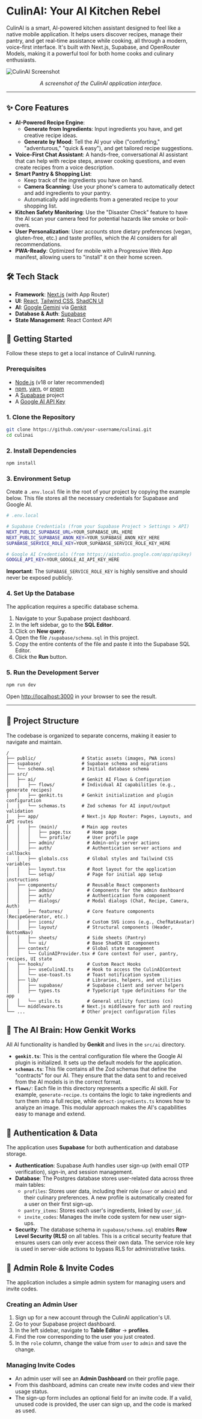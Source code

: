
# CulinAI: Your AI Kitchen Rebel

CulinAI is a smart, AI-powered kitchen assistant designed to feel like a native mobile application. It helps users discover recipes, manage their pantry, and get real-time assistance while cooking, all through a modern, voice-first interface. It's built with Next.js, Supabase, and OpenRouter Models, making it a powerful tool for both home cooks and culinary enthusiasts.

![CulinAI Screenshot](https://placehold.co/800x450.png)
*<p align="center" data-ai-hint="app screenshot">A screenshot of the CulinAI application interface.</p>*

---

## ✨ Core Features

- **AI-Powered Recipe Engine**:
    - **Generate from Ingredients**: Input ingredients you have, and get creative recipe ideas.
    - **Generate by Mood**: Tell the AI your vibe ("comforting," "adventurous," "quick & easy"), and get tailored recipe suggestions.
- **Voice-First Chat Assistant**: A hands-free, conversational AI assistant that can help with recipe steps, answer cooking questions, and even create recipes from a voice description.
- **Smart Pantry & Shopping List**:
    - Keep track of the ingredients you have on hand.
    - **Camera Scanning**: Use your phone's camera to automatically detect and add ingredients to your pantry.
    - Automatically add ingredients from a generated recipe to your shopping list.
- **Kitchen Safety Monitoring**: Use the "Disaster Check" feature to have the AI scan your camera feed for potential hazards like smoke or boil-overs.
- **User Personalization**: User accounts store dietary preferences (vegan, gluten-free, etc.) and taste profiles, which the AI considers for all recommendations.
- **PWA-Ready**: Optimized for mobile with a Progressive Web App manifest, allowing users to "install" it on their home screen.

## 🛠️ Tech Stack

- **Framework**: [Next.js](https://nextjs.org/) (with App Router)
- **UI**: [React](https://react.dev/), [Tailwind CSS](https://tailwindcss.com/), [ShadCN UI](https://ui.shadcn.com/)
- **AI**: [Google Gemini](https://ai.google.dev/) via [Genkit](https://firebase.google.com/docs/genkit)
- **Database & Auth**: [Supabase](https://supabase.com/)
- **State Management**: React Context API

## 🚀 Getting Started

Follow these steps to get a local instance of CulinAI running.

### Prerequisites
- [Node.js](https://nodejs.org/) (v18 or later recommended)
- [npm](https://www.npmjs.com/), [yarn](https://yarnpkg.com/), or [pnpm](https://pnpm.io/)
- A [Supabase](https://supabase.com/) project
- A [Google AI API Key](https://aistudio.google.com/app/apikey)

### 1. Clone the Repository
```bash
git clone https://github.com/your-username/culinai.git
cd culinai
```

### 2. Install Dependencies
```bash
npm install
```

### 3. Environment Setup
Create a `.env.local` file in the root of your project by copying the example below. This file stores all the necessary credentials for Supabase and Google AI.

```sh
# .env.local

# Supabase Credentials (from your Supabase Project > Settings > API)
NEXT_PUBLIC_SUPABASE_URL=YOUR_SUPABASE_URL_HERE
NEXT_PUBLIC_SUPABASE_ANON_KEY=YOUR_SUPABASE_ANON_KEY_HERE
SUPABASE_SERVICE_ROLE_KEY=YOUR_SUPABASE_SERVICE_ROLE_KEY_HERE

# Google AI Credentials (from https://aistudio.google.com/app/apikey)
GOOGLE_API_KEY=YOUR_GOOGLE_AI_API_KEY_HERE
```
**Important**: The `SUPABASE_SERVICE_ROLE_KEY` is highly sensitive and should never be exposed publicly.

### 4. Set Up the Database
The application requires a specific database schema.
1.  Navigate to your Supabase project dashboard.
2.  In the left sidebar, go to the **SQL Editor**.
3.  Click on **New query**.
4.  Open the file `/supabase/schema.sql` in this project.
5.  Copy the entire contents of the file and paste it into the Supabase SQL Editor.
6.  Click the **Run** button.

### 5. Run the Development Server
```bash
npm run dev
```
Open [http://localhost:3000](http://localhost:3000) in your browser to see the result.

---

## 📂 Project Structure

The codebase is organized to separate concerns, making it easier to navigate and maintain.

```
/
├── public/                 # Static assets (images, PWA icons)
├── supabase/               # Supabase schema and migrations
│   └── schema.sql          # Initial database schema
├── src/
│   ├── ai/                 # Genkit AI Flows & Configuration
│   │   ├── flows/          # Individual AI capabilities (e.g., generate recipes)
│   │   ├── genkit.ts       # Genkit initialization and plugin configuration
│   │   └── schemas.ts      # Zod schemas for AI input/output validation
│   ├── app/                # Next.js App Router: Pages, Layouts, and API routes
│   │   ├── (main)/         # Main app routes
│   │   │   ├── page.tsx      # Home page
│   │   │   └── profile/      # User profile page
│   │   ├── admin/            # Admin-only server actions
│   │   ├── auth/             # Authentication server actions and callbacks
│   │   ├── globals.css       # Global styles and Tailwind CSS variables
│   │   ├── layout.tsx        # Root layout for the application
│   │   └── setup/            # Page for initial app setup instructions
│   ├── components/           # Reusable React components
│   │   ├── admin/            # Components for the admin dashboard
│   │   ├── auth/             # Authentication form component
│   │   ├── dialogs/          # Modal dialogs (Chat, Recipe, Camera, Auth)
│   │   ├── features/         # Core feature components (RecipeGenerator, etc.)
│   │   ├── icons/            # Custom SVG icons (e.g., ChefRatAvatar)
│   │   ├── layout/           # Structural components (Header, BottomNav)
│   │   ├── sheets/           # Side sheets (Pantry)
│   │   └── ui/               # Base ShadCN UI components
│   ├── context/              # Global state management
│   │   └── CulinAIProvider.tsx # Core context for user, pantry, recipes, UI state
│   ├── hooks/                # Custom React Hooks
│   │   ├── useCulinAI.ts     # Hook to access the CulinAIContext
│   │   └── use-toast.ts      # Toast notification system
│   ├── lib/                  # Libraries, helpers, and utilities
│   │   ├── supabase/         # Supabase client and server helpers
│   │   ├── types.ts          # TypeScript type definitions for the app
│   │   └── utils.ts          # General utility functions (cn)
│   └── middleware.ts       # Next.js middleware for auth and routing
└── ...                     # Other project configuration files
```

## 🤖 The AI Brain: How Genkit Works

All AI functionality is handled by **Genkit** and lives in the `src/ai` directory.

-   **`genkit.ts`**: This is the central configuration file where the Google AI plugin is initialized. It sets up the default models for the application.
-   **`schemas.ts`**: This file contains all the Zod schemas that define the "contracts" for our AI. They ensure that the data sent to and received from the AI models is in the correct format.
-   **`flows/`**: Each file in this directory represents a specific AI skill. For example, `generate-recipe.ts` contains the logic to take ingredients and turn them into a full recipe, while `detect-ingredients.ts` knows how to analyze an image. This modular approach makes the AI's capabilities easy to manage and extend.

## 🔐 Authentication & Data

The application uses **Supabase** for both authentication and database storage.

-   **Authentication**: Supabase Auth handles user sign-up (with email OTP verification), sign-in, and session management.
-   **Database**: The Postgres database stores user-related data across three main tables:
    -   `profiles`: Stores user data, including their role (`user` or `admin`) and their culinary preferences. A new profile is automatically created for a user on their first sign-up.
    -   `pantry_items`: Stores each user's ingredients, linked by `user_id`.
    -   `invite_codes`: Manages the invite code system for new user sign-ups.
-   **Security**: The database schema in `supabase/schema.sql` enables **Row Level Security (RLS)** on all tables. This is a critical security feature that ensures users can only ever access their own data. The service role key is used in server-side actions to bypass RLS for administrative tasks.

## 👑 Admin Role & Invite Codes

The application includes a simple admin system for managing users and invite codes.

### Creating an Admin User
1.  Sign up for a new account through the CulinAI application's UI.
2.  Go to your Supabase project dashboard.
3.  In the left sidebar, navigate to **Table Editor** -> **profiles**.
4.  Find the row corresponding to the user you just created.
5.  In the `role` column, change the value from `user` to `admin` and save the change.

### Managing Invite Codes
-   An admin user will see an **Admin Dashboard** on their profile page.
-   From this dashboard, admins can create new invite codes and view their usage status.
-   The sign-up form includes an optional field for an invite code. If a valid, unused code is provided, the user can sign up, and the code is marked as used.
